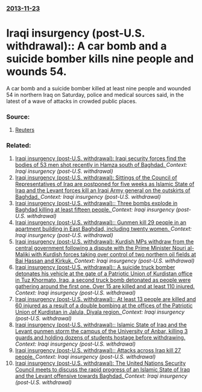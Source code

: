 ### [2013-11-23](/news/2013/11/23/index.md)

# Iraqi insurgency (post-U.S. withdrawal):: A car bomb and a suicide bomber kills nine people and wounds 54. 

A car bomb and a suicide bomber killed at least nine people and wounded 54 in northern Iraq on Saturday, police and medical sources said, in the latest of a wave of attacks in crowded public places.


### Source:

1. [Reuters](http://uk.reuters.com/article/2013/11/23/uk-iraq-violence-idUKBRE9AM08J20131123)

### Related:

1. [Iraqi insurgency (post-U.S. withdrawal): Iraqi security forces find the bodies of 53 men shot recently in Hamza south of Baghdad. ](/news/2014/07/9/iraqi-insurgency-post-u-s-withdrawal-iraqi-security-forces-find-the-bodies-of-53-men-shot-recently-in-hamza-south-of-baghdad.md) _Context: Iraqi insurgency (post-U.S. withdrawal)_
2. [Iraqi insurgency (post-U.S. withdrawal): Sittings of the Council of Representatives of Iraq are postponed for five weeks as Islamic State of Iraq and the Levant forces kill an Iraqi Army general on the outskirts of Baghdad. ](/news/2014/07/7/iraqi-insurgency-post-u-s-withdrawal-sittings-of-the-council-of-representatives-of-iraq-are-postponed-for-five-weeks-as-islamic-state-of.md) _Context: Iraqi insurgency (post-U.S. withdrawal)_
3. [Iraqi insurgency (post-U.S. withdrawal):: Three bombs explode in Baghdad killing at least fifteen people. ](/news/2014/07/19/iraqi-insurgency-post-u-s-withdrawal-three-bombs-explode-in-baghdad-killing-at-least-fifteen-people.md) _Context: Iraqi insurgency (post-U.S. withdrawal)_
4. [Iraqi insurgency (post-U.S. withdrawal):: Gunmen kill 29 people in an apartment building in East Baghdad, including twenty women. ](/news/2014/07/12/iraqi-insurgency-post-u-s-withdrawal-gunmen-kill-29-people-in-an-apartment-building-in-east-baghdad-including-twenty-women.md) _Context: Iraqi insurgency (post-U.S. withdrawal)_
5. [Iraqi insurgency (post-U.S. withdrawal): Kurdish MPs withdraw from the central government following a dispute with the Prime Minister Nouri al-Maliki with Kurdish forces taking over control of two northern oil fields at Bai Hassan and Kirkuk. ](/news/2014/07/11/iraqi-insurgency-post-u-s-withdrawal-kurdish-mps-withdraw-from-the-central-government-following-a-dispute-with-the-prime-minister-nouri.md) _Context: Iraqi insurgency (post-U.S. withdrawal)_
6. [Iraqi insurgency (post-U.S. withdrawal):: A suicide truck bomber detonates his vehicle at the gate of a Patriotic Union of Kurdistan office in Tuz Khormato, Iraq, a second truck bomb detonated as people were gathering around the first one. Over 15 are killed and at least 110 injured. ](/news/2014/06/9/iraqi-insurgency-post-u-s-withdrawal-a-suicide-truck-bomber-detonates-his-vehicle-at-the-gate-of-a-patriotic-union-of-kurdistan-office.md) _Context: Iraqi insurgency (post-U.S. withdrawal)_
7. [Iraqi insurgency (post-U.S. withdrawal):: At least 13 people are killed and 60 injured as a result of a double bombing at the offices of the Patriotic Union of Kurdistan in Jalula, Diyala region. ](/news/2014/06/8/iraqi-insurgency-post-u-s-withdrawal-at-least-13-people-are-killed-and-60-injured-as-a-result-of-a-double-bombing-at-the-offices-of-the.md) _Context: Iraqi insurgency (post-U.S. withdrawal)_
8. [Iraqi insurgency (post-U.S. withdrawal):: Islamic State of Iraq and the Levant gunmen storm the campus of the University of Anbar, killing 3 guards and holding dozens of students hostage before withdrawing. ](/news/2014/06/7/iraqi-insurgency-post-u-s-withdrawal-islamic-state-of-iraq-and-the-levant-gunmen-storm-the-campus-of-the-university-of-anbar-killing-3.md) _Context: Iraqi insurgency (post-U.S. withdrawal)_
9. [Iraqi insurgency (post-U.S. withdrawal):: Attacks across Iraq kill 27 people. ](/news/2014/06/6/iraqi-insurgency-post-u-s-withdrawal-attacks-across-iraq-kill-27-people.md) _Context: Iraqi insurgency (post-U.S. withdrawal)_
10. [Iraqi insurgency (post-U.S. withdrawal): The United Nations Security Council meets to discuss the rapid progress of an Islamic State of Iraq and the Levant offensive towards Baghdad. ](/news/2014/06/12/iraqi-insurgency-post-u-s-withdrawal-the-united-nations-security-council-meets-to-discuss-the-rapid-progress-of-an-islamic-state-of-iraq.md) _Context: Iraqi insurgency (post-U.S. withdrawal)_
